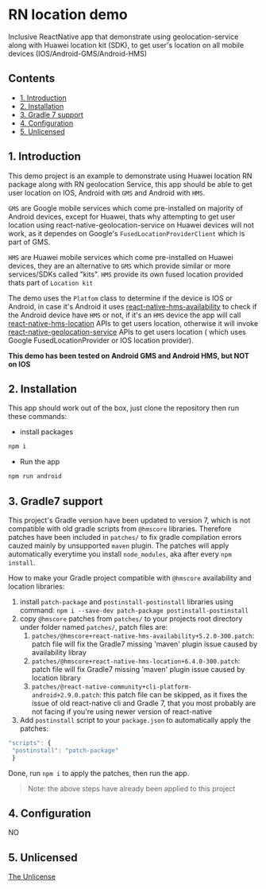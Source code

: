 # RN location demo

Inclusive ReactNative app that demonstrate using geolocation-service along with Huawei location kit (SDK), to get user's location on all mobile devices (IOS/Android-GMS/Android-HMS)

## Contents

- [1. Introduction](#1-introduction)
- [2. Installation](#2-installation)
- [3. Gradle 7 support](#3-gradle7-support)
- [4. Configuration](#4-configuration)
- [5. Unlicensed](#5-unlicensed)

## 1. Introduction

This demo project is an example to demonstrate using Huawei location RN package along with RN geolocation Service, this app should be able to get user location on IOS, Android with `GMS` and Android with `HMS`.

`GMS` are Google mobile services which come pre-installed on majority of Android devices, except for Huawei, thats why attempting to get user location using react-native-geolocation-service on Huawei devices will not work, as it dependes on Google's `FusedLocationProviderClient` which is part of GMS.

`HMS` are Huawei mobile services which come pre-installed on Huawei devices, they are an alternative to `GMS` which provide similar or more services/SDKs called "kits". `HMS` provide its own fused location provided thats part of `Location kit`

The demo uses the `Platfom` class to determine if the device is IOS or Android, in case it's Android it uses [react-native-hms-availability](https://github.com/HMS-Core/hms-react-native-plugin/tree/master/react-native-hms-availability) to check if the Android device have `HMS` or not, if it's an `HMS` device the app will call [react-native-hms-location](https://github.com/HMS-Core/hms-react-native-plugin/tree/master/react-native-hms-location) APIs to get users location, otherwise it will invoke [react-native-geolocation-service](https://github.com/Agontuk/react-native-geolocation-service) APIs to get users location ( which uses Google FusedLocationProvider or IOS location provider).

**This demo has been tested on Android GMS and Android HMS, but NOT on IOS**

## 2. Installation

This app should work out of the box, just clone the repository then run these commands:

- install packages

```bash
npm i
```

- Run the app

```bash
npm run android
```

## 3. Gradle7 support

This project's Gradle version have been updated to version 7, which is not compatible with old gradle scripts from `@hmscore` libraries. Therefore patches have been included in `patches/` to fix gradle compilation errors cauzed mainly by unsupported `maven` plugin.
The patches will apply automatically everytime you install `node_modules`, aka after every `npm install`.

How to make your Gradle project compatible with `@hmscore` availability and location libraries:

1. install `patch-package` and `postinstall-postinstall` libraries using command: `npm i --save-dev patch-package postinstall-postinstall`
2. copy `@hmscore` patches from `patches/` to your projects root directory under folder named `patches/`, patch files are:
   1. `patches/@hmscore+react-native-hms-availability+5.2.0-300.patch`: patch file will fix the Gradle7 missing 'maven' plugin issue caused by availability libray
   2. `patches/@hmscore+react-native-hms-location+6.4.0-300.patch`: patch file will fix Gradle7 missing 'maven' plugin issue caused by location library
   3. `patches/@react-native-community+cli-platform-android+2.9.0.patch`: this patch file can be skipped, as it fixes the issue of old react-native cli and Gradle 7, that you most probably are not facing if you're using newer version of react-native
3. Add `postinstall` script to your `package.json` to automatically apply the patches:

```js
"scripts": {
 "postinstall": "patch-package"
 }
```

Done, run `npm i` to apply the patches, then run the app.

> Note: the above steps have already been applied to this project

## 4. Configuration

NO

## 5. Unlicensed

[The Unlicense](https://github.com/megaacheyounes/rn-geolocation-inclusive/blob/master/UNLICENSE)

